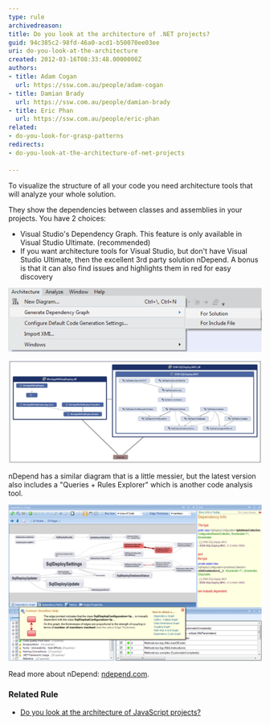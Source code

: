 ```yaml
---
type: rule
archivedreason: 
title: Do you look at the architecture of .NET projects?
guid: 94c385c2-98fd-46a0-acd1-b50070ee03ee
uri: do-you-look-at-the-architecture
created: 2012-03-16T08:33:48.0000000Z
authors:
- title: Adam Cogan
  url: https://ssw.com.au/people/adam-cogan
- title: Damian Brady
  url: https://ssw.com.au/people/damian-brady
- title: Eric Phan
  url: https://ssw.com.au/people/eric-phan
related:
- do-you-look-for-grasp-patterns
redirects:
- do-you-look-at-the-architecture-of-net-projects

---
```


To visualize the structure of all your code you need architecture tools that will analyze your whole solution.

They show the dependencies between classes and assemblies in your projects. You have 2 choices:

* Visual Studio's Dependency Graph. This feature is only available in Visual Studio Ultimate. (recommended)
* If you want architecture tools for Visual Studio, but don't have Visual Studio Ultimate, then the excellent 3rd party solution nDepend. A bonus is that it can also find issues and highlights them in red for easy discovery


<!--endintro-->

![Figure: Visual Studio lets you generate a dependency graph for your solution](/rules/do-you-look-at-the-architecture/ArchitectureToolsVS11.png)  

![Figure: The dependency graph in Visual Studio shows you some interesting information about how projects relate to each other](/rules/do-you-look-at-the-architecture/DependencyDiagramInVS11.png)  

nDepend has a similar diagram that is a little messier, but the latest version also includes a "Queries + Rules Explorer" which is another code analysis tool.

![Figure: nDepend Dependency Graph. Issues are highlighted in red for easy discovery](/rules/do-you-look-at-the-architecture/nDependDependencyGraph.png)  

Read more about nDepend: [ndepend.com](http://www.ndepend.com/).

### Related Rule


* [Do you look at the architecture of JavaScript projects?](/look-at-the-architecture-of-javascript-projects)

